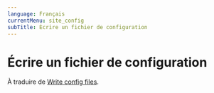 ```yaml
---
language: Français
currentMenu: site_config
subTitle: Écrire un fichier de configuration
---
```


# Écrire un fichier de configuration

À traduire de [Write config files](../../en/Developpeur/Write_config_files.md).